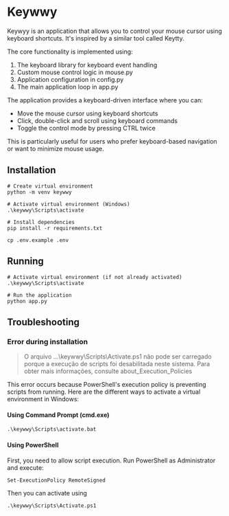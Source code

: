 # Keywwy

Keywyy is an application that allows you to control your mouse cursor using keyboard shortcuts. It's inspired by a similar tool called Keytty.

The core functionality is implemented using:

1. The keyboard library for keyboard event handling
2. Custom mouse control logic in mouse.py
3. Application configuration in config.py
4. The main application loop in app.py

The application provides a keyboard-driven interface where you can:

* Move the mouse cursor using keyboard shortcuts
* Click, double-click and scroll using keyboard commands
* Toggle the control mode by pressing CTRL twice

This is particularly useful for users who prefer keyboard-based navigation or want to minimize mouse usage.

## Installation

```shell
# Create virtual environment
python -m venv keywwy

# Activate virtual environment (Windows)
.\keywwy\Scripts\activate

# Install dependencies
pip install -r requirements.txt

cp .env.example .env
```

## Running

```shell
# Activate virtual environment (if not already activated)
.\keywwy\Scripts\activate

# Run the application
python app.py
```

## Troubleshooting

### Error during installation

> O arquivo ...\keywwy\Scripts\Activate.ps1 não pode ser carregado porque a execução de scripts foi desabilitada neste sistema. Para obter mais informações, consulte about_Execution_Policies

This error occurs because PowerShell's execution policy is preventing scripts from running. Here are the different ways to activate a virtual environment in Windows:

#### Using Command Prompt (cmd.exe)

```cmd
.\keywwy\Scripts\activate.bat
```

#### Using PowerShell

First, you need to allow script execution. Run PowerShell as Administrator and execute:

```shell
Set-ExecutionPolicy RemoteSigned
```

Then you can activate using

```shell
.\keywwy\Scripts\Activate.ps1
```
